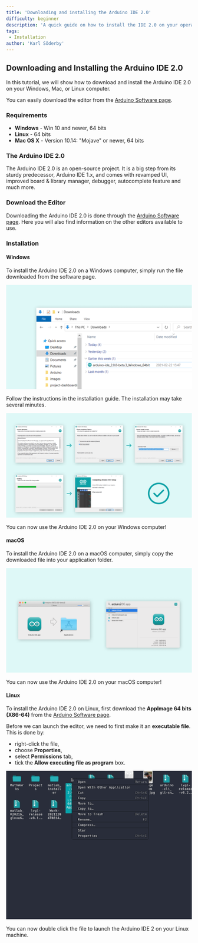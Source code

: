 ```yaml
---
title: 'Downloading and installing the Arduino IDE 2.0'
difficulty: beginner
description: 'A quick guide on how to install the IDE 2.0 on your operative system.'
tags:
 - Installation
author: 'Karl Söderby'
---
```


## Downloading and Installing the Arduino IDE 2.0

In this tutorial, we will show how to download and install the Arduino IDE 2.0 on your Windows, Mac, or Linux computer.

You can easily download the editor from the [Arduino Software page](https://www.arduino.cc/en/software). 

### Requirements

- **Windows** - Win 10 and newer, 64 bits
- **Linux** - 64 bits
- **Mac OS X** - Version 10.14: "Mojave" or newer, 64 bits

### The Arduino IDE 2.0

The Arduino IDE 2.0 is an open-source project. It is a big step from its sturdy predecessor, Arduino IDE 1.x, and comes with revamped UI, improved board & library manager, debugger, autocomplete feature and much more. 

### Download the Editor

Downloading the Arduino IDE 2.0 is done through the [Arduino Software page](https://www.arduino.cc/en/software). Here you will also find information on the other editors available to use. 

### Installation

#### Windows

To install the Arduino IDE 2.0 on a Windows computer, simply run the file downloaded from the software page.

![Running the installation file.](assets/downloading-and-installing-img01.png)

Follow the instructions in the installation guide. The installation may take several minutes.

![Instructions for installing the IDE 2.0](assets/downloading-and-installing-img02.png)

You can now use the Arduino IDE 2.0 on your Windows computer!

#### macOS

To install the Arduino IDE 2.0 on a macOS computer, simply copy the downloaded file into your application folder. 

![Installation on macOS.](assets/downloading-and-installing-img03.png)

You can now use the Arduino IDE 2.0 on your macOS computer!

#### Linux 

To install the Arduino IDE 2.0 on Linux, first download the **AppImage 64 bits (X86-64)** from the [Arduino Software page](https://www.arduino.cc/en/software). 

Before we can launch the editor, we need to first make it an **executable file**. This is done by:
- right-click the file,
- choose **Properties**,
- select **Permissions** tab, 
- tick the **Allow executing file as program** box.

![Allow execution of file.](assets/linux-installation.gif)

You can now double click the file to launch the Arduino IDE 2 on your Linux machine.

